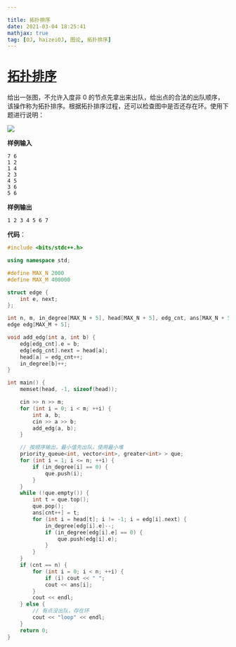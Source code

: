 ```yaml
---

title: 拓扑排序
date: 2021-03-04 18:25:41
mathjax: true
tag: [OJ, haizeiOJ, 图论, 拓扑排序]
---
```


# [拓扑排序](http://oj.haizeix.com/submission/328349)

给出一张图，不允许入度非 0 的节点先拿出来出队，给出点的合法的出队顺序，该操作称为拓扑排序。根据拓扑排序过程，还可以检查图中是否还存在环。使用下题进行说明：

![](https://hauk-blog.oss-cn-hangzhou.aliyuncs.com/blogimage-20210304191913922.png)

**样例输入**

```
7 6
1 2
1 4
2 3
4 5
3 6
5 6
```

**样例输出**

```
1 2 3 4 5 6 7
```

**代码**：

```cpp
#include <bits/stdc++.h>

using namespace std;

#define MAX_N 2000
#define MAX_M 400000

struct edge {
    int e, next;
};

int n, m, in_degree[MAX_N + 5], head[MAX_N + 5], edg_cnt, ans[MAX_N + 5], cnt;
edge edg[MAX_M + 5];

void add_edg(int a, int b) {
    edg[edg_cnt].e = b;
    edg[edg_cnt].next = head[a];
    head[a] = edg_cnt++;
    in_degree[b]++;
}

int main() {
    memset(head, -1, sizeof(head));

    cin >> n >> m;
    for (int i = 0; i < m; ++i) {
        int a, b;
        cin >> a >> b;
        add_edg(a, b);
    }

    // 按顺序输出，最小值先出队，使用最小堆
    priority_queue<int, vector<int>, greater<int> > que;
    for (int i = 1; i <= n; ++i) {
        if (in_degree[i] == 0) {
            que.push(i);
        }
    }
    while (!que.empty()) {
        int t = que.top(); 
        que.pop();
        ans[cnt++] = t;
        for (int i = head[t]; i != -1; i = edg[i].next) {
            in_degree[edg[i].e]--;
            if (in_degree[edg[i].e] == 0) {
                que.push(edg[i].e);
            }
        }
    }
    if (cnt == n) {
        for (int i = 0; i < n; ++i) {
            if (i) cout << " ";
            cout << ans[i]; 
        }
        cout << endl;
    } else {
        // 有点没出队，存在环
        cout << "loop" << endl;
    }
    return 0;
}
```



